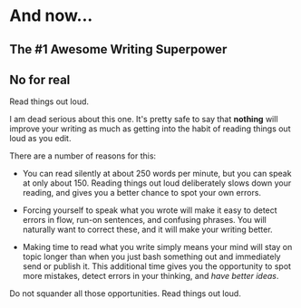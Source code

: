 # And now...


## The #1 Awesome Writing Superpower


## No for real


Read things out loud.

<!-- Note -->
I am dead serious about this one. It's pretty safe to say that
**nothing** will improve your writing as much as getting into the
habit of reading things out loud as you edit.

There are a number of reasons for this:

* You can read silently at about 250 words per minute, but you can
  speak at only about 150. Reading things out loud deliberately slows
  down your reading, and gives you a better chance to spot your own
  errors.

* Forcing yourself to speak what you wrote will make it easy to detect
  errors in flow, run-on sentences, and confusing phrases. You will
  naturally want to correct these, and it will make your writing
  better.
  
* Making time to read what you write simply means your mind will stay
  on topic longer than when you just bash something out and
  immediately send or publish it. This additional time gives you the
  opportunity to spot more mistakes, detect errors in your thinking,
  and *have better ideas*.

Do not squander all those opportunities. Read things out loud.
